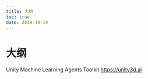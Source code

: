 ```yaml
---
title: 大纲
toc: true
date: 2019-10-19
---
```

# 大纲



Unity Machine Learning Agents Toolkit https://unity3d.ai
